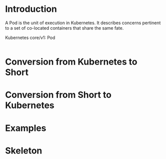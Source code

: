 # Introduction

A Pod is the unit of execution in Kubernetes. It describes concerns pertinent to a set of co-located containers that share the same fate.

Kubernetes core/v1: Pod
```yaml

```

# Conversion from Kubernetes to Short

# Conversion from Short to Kubernetes

# Examples 

# Skeleton
